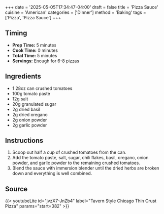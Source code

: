 +++
date = '2025-05-05T17:34:47-04:00'
draft = false
title = 'Pizza Sauce'
cuisine = 'American'
categories = ['Dinner']
method = 'Baking'
tags = ['Pizza', 'Pizza Sauce']
+++

## Timing

- **Prep Time:** 5 minutes
- **Cook Time:** 0 minutes
- **Total Time:** 5 minutes
- **Servings:** Enough for 6-8 pizzas

## Ingredients

- 1 28oz can crushed tomatoes
- 100g tomato paste
- 12g salt
- 20g granulated sugar
- 2g dried basil
- 2g dried oregano
- 2g onion powder
- 2g garlic powder

## Instructions

1. Scoop out half a cup of crushed tomatoes from the can.
2. Add the tomato paste, salt, sugar, chili flakes, basil, oregano, onion powder, and garlic powder to the remaining crushed tomatoes.
3. Blend the sauce with immersion blender until the dried herbs are broken down and everything is well combined.

## Source

{{< youtubeLite id="jvzX7-JnZb4" label="Tavern Style Chicago Thin Crust Pizza" params="start=382" >}}
